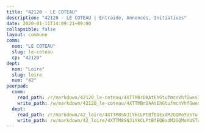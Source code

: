 ```yaml
---
title: "42120 - LE COTEAU"
description: "42120 - LE COTEAU | Entraide, Annonces, Initiatives"
date: 2020-01-11T14:09:21+09:00
collapsible: false
layout: commune
comm:
  nom: "LE COTEAU"
  slug: le-coteau
  cp: "42120"
dept:
  nom: "Loire"
  slug: loire
  num: "42"
peerpad:
  comm:
    read_path: /r/markdown/42120_le-coteau/4XTTMBrDAAtEhGtufmcnVhfGwes7uwdyn84cavb67roqCtZwZ
    write_path: /w/markdown/42120_le-coteau/4XTTMBrDAAtEhGtufmcnVhfGwes7uwdyn84cavb67roqCtZwZ-K3TgTze4M8opQJgqwQ79gCFLKKMAwXUt73f4c8Da1fz5yqoKUevH7sZvJb6EShw6EkSv8fD3dy9pYF4ks9XDRFyPVGCMqQaqZVVMnYFgYXXFhm8Jwk7pfLhM9XS6gJzuC1mrL8xB
  dept:
    read_path: /r/markdown/42_loire/4XTTM8SNJiYkCLPtBfEQExdM2GQMoYUSTuTytLrQfQVaaYJeW
    write_path: /w/markdown/42_loire/4XTTM8SNJiYkCLPtBfEQExdM2GQMoYUSTuTytLrQfQVaaYJeW-K3TgUi5YJecchkttgL3M6Pu99u8hH2akRrHDb4XXZXATCvGiyzrNbe23fQbzNYiKWDR2re6vQN4Gxv5BQ2dayjGg1AqxtpHRtgi6cm74UeqjVtXM2ZJFa6mvBKTRc4s3X6tJYycN
---
```


